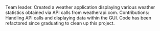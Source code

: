 Team leader. Created a weather application displaying various weather statistics obtained via API calls from weatherapi.com. Contributions: Handling API calls and displaying data within the GUI. Code has been refactored since graduating to clean up this project.
